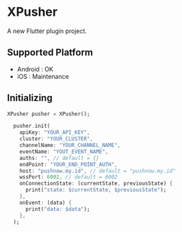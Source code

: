 # XPusher

A new Flutter plugin project.

## Supported Platform
- Android : OK
- iOS : Maintenance

## Initializing
```dart
XPusher pusher = XPusher();

  pusher.init(
    apiKey: "YOUR_API_KEY",
    cluster: "YOUR_CLUSTER",
    channelName: "YOUR_CHANNEL_NAME",
    eventName: "YOUT_EVENT_NAME",
    auths: "", // default = {}
    endPoint: "YOUR_END_POINT_AUTH",
    host: "pushnow.my.id", // default = "pushnow.my.id"
    wssPort: 6002, // default = 6002
    onConnectionState: (currentState, previousState) {
      print("state: $currentState, $previousState");
    },
    onEvent: (data) {
      print("data: $data");
    },
  );
```

